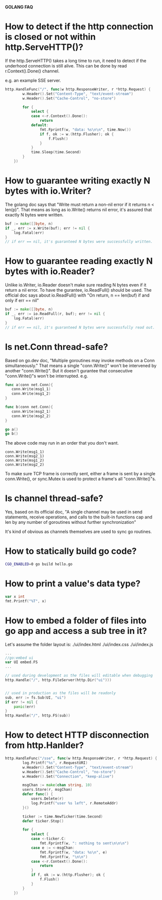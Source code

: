 **GOLANG FAQ**
# How to detect if the http connection is closed or not within http.ServeHTTP()?
If the http.ServeHTTP() takes a long time to run, it need to detect if the underhood connection is still alive.
This can be done by read r.Context().Done() channel.

e.g. an example SSE server.

```go
http.HandleFunc("/", func(w http.ResponseWriter, r *http.Request) {
		w.Header().Set("Content-Type", "text/event-stream")
		w.Header().Set("Cache-Control", "no-store")

		for {
			select {
			case <-r.Context().Done():
				return
			default:
				fmt.Fprintf(w, "data: %s\n\n", time.Now())
				if f, ok := w.(http.Flusher); ok {
					f.Flush()
				}
			}
			time.Sleep(time.Second)
		}
	})
```
# How to guarantee writing exactly N bytes with io.Writer?
The golang doc says that "Write must return a non-nil error if it returns n < len(p)". That means as long as io.Write() returns 
nil error, it's assured that exactly N bytes were written.

```go
buf := make([]byte, n)
if _, err := x.Write(buf); err != nil {
    log.Fatal(err)
}
// if err == nil, it's guaranteed N bytes were successfully written.
```

# How to guarantee reading exactly N bytes with io.Reader?
Unlike io.Writer, io.Reader doesn't make sure reading N bytes even if it return a nil error.
To have the gurantee, io.ReadFull() should be used.
The official doc says about io.ReadFull() with "On return, n == len(buf) if and only if err == nil"
```go
buf := make([]byte, n)
if _, err := io.ReadFull(r, buf); err != nil {
	log.Fatal(err)
}
// if err == nil, it's guaranteed N bytes were successfully read out.
```

# Is net.Conn thread-safe?
Based on go.dev doc, "Multiple goroutines may invoke methods on a Conn simultaneously."
That means a single "conn.Write()" won't be intervened by another "conn.Write()". But it doesn't gurantee that 
consecutive "conn.Write()"s won't be interrupted.
e.g.
```go
func a(conn net.Conn){
   conn.Write(msg1_1)
   conn.Write(msg1_2)
}

func b(conn net.Conn){
   conn.Write(msg2_1)
   conn.Write(msg2_2)
}

go a()
go b()

```
The above code may run in an order that you don't want.
```
conn.Write(msg1_1)
conn.Write(msg2_1)
conn.Write(msg1_2)
conn.Write(msg2_2)
```
To make sure TCP frame is correctly sent, either a frame is sent by a single conn.Write(), or sync.Mutex is used to protect a frame's all "conn.Write()"s.

# Is channel thread-safe?
Yes, based on its official doc, "A single channel may be used in send statements, receive operations,
and calls to the built-in functions cap and len by any number of goroutines without further synchronization"

It's kind of obvious as channels themselves are used to sync go routines.

# How to statically build go code?

```bash
CGO_ENABLED=0 go build hello.go
```

# How to print a value's data type?
```go
var x int
fmt.Printf("%T", x)
```
# How to embed a folder of files into go app and access a sub tree in it?
Let's assume the folder layout is:
  ./ui/index.html
  ./ui/index.css
  ./ui/index.js

```go
...
//go:embed ui
var UI embed.FS
...

// used during development as the files will editable when debugging
http.Handle("/", http.FileServer(http.Dir("ui")))


// used in production as the files will be readonly
sub, err := fs.Sub(UI, "ui")
if err != nil {
    panic(err)
}
http.Handle("/", http.FS(sub))


```

# How to detect HTTP disconnection from http.Hanlder?
```go
http.HandleFunc("/sse", func(w http.ResponseWriter, r *http.Request) {
		log.Printf("%s", r.RequestURI)
		w.Header().Set("Content-Type", "text/event-stream")
		w.Header().Set("Cache-Control", "no-store")
		w.Header().Set("Connection", "keep-alive")

		msgChan := make(chan string, 10)
		users.Store(r, msgChan)
		defer func() {
			users.Delete(r)
			log.Printf("user %s left", r.RemoteAddr)
		}()

		ticker := time.NewTicker(time.Second)
		defer ticker.Stop()

		for {
			select {
			case <-ticker.C:
				fmt.Fprintf(w, ": nothing to sent\n\n\n")
			case e := <-msgChan:
				fmt.Fprintf(w, "data: %s\n", e)
				fmt.Fprintf(w, "\n\n")
			case <-r.Context().Done():
				return
			}
			if f, ok := w.(http.Flusher); ok {
				f.Flush()
			}
		}
	})
```
